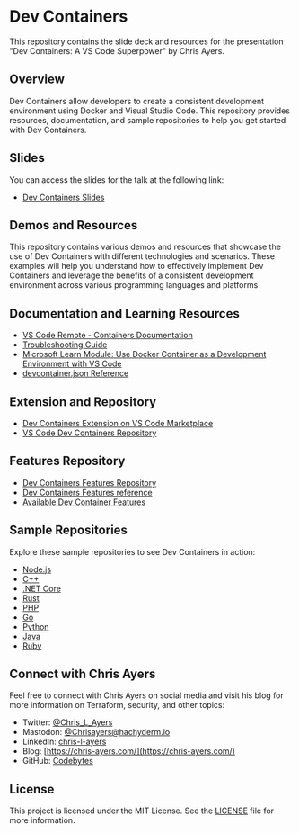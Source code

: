 # Dev Containers

This repository contains the slide deck and resources for the presentation "Dev Containers: A VS Code Superpower" by Chris Ayers.

## Overview
Dev Containers allow developers to create a consistent development environment using Docker and Visual Studio Code. This repository provides resources, documentation, and sample repositories to help you get started with Dev Containers.

## Slides

You can access the slides for the talk at the following link:

- [Dev Containers Slides](http://chris-ayers.com/dev-containers/)

## Demos and Resources

This repository contains various demos and resources that showcase the use of Dev Containers with different technologies and scenarios. These examples will help you understand how to effectively implement Dev Containers and leverage the benefits of a consistent development environment across various programming languages and platforms.

## Documentation and Learning Resources

- [VS Code Remote - Containers Documentation](https://code.visualstudio.com/docs/remote/containers/)
- [Troubleshooting Guide](https://code.visualstudio.com/docs/remote/troubleshooting)
- [Microsoft Learn Module: Use Docker Container as a Development Environment with VS Code](https://docs.microsoft.com/en-us/learn/modules/use-docker-container-dev-env-vs-code/)
- [devcontainer.json Reference](https://code.visualstudio.com/docs/remote/devcontainerjson-reference)

## Extension and Repository

- [Dev Containers Extension on VS Code Marketplace](https://marketplace.visualstudio.com/items?itemName=ms-vscode-remote.remote-containers)
- [VS Code Dev Containers Repository](https://github.com/Microsoft/vscode-dev-containers)

## Features Repository

- [Dev Containers Features Repository](https://github.com/devcontainers/features/tree/main/src)
- [Dev Containers Features reference](https://containers.dev/implementors/features/)
- [Available Dev Container Features](https://containers.dev/features)

## Sample Repositories

Explore these sample repositories to see Dev Containers in action:

- [Node.js](https://github.com/microsoft/vscode-remote-try-node)
- [C++](https://github.com/microsoft/vscode-remote-try-cpp)
- [.NET Core](https://github.com/microsoft/vscode-remote-try-dotnetcore)
- [Rust](https://github.com/microsoft/vscode-remote-try-rust)
- [PHP](https://github.com/microsoft/vscode-remote-try-php)
- [Go](https://github.com/microsoft/vscode-remote-try-go)
- [Python](https://github.com/microsoft/vscode-remote-try-python)
- [Java](https://github.com/microsoft/vscode-remote-try-java)
- [Ruby](https://github.com/microsoft/vscode-remote-try-ruby)

## Connect with Chris Ayers

Feel free to connect with Chris Ayers on social media and visit his blog for more information on Terraform, security, and other topics:

- Twitter: [@Chris_L_Ayers](https://twitter.com/Chris_L_Ayers)
- Mastodon: [@Chrisayers@hachyderm.io](https://hachyderm.io/@Chrisayers)
- LinkedIn: [chris-l-ayers](https://linkedin.com/in/chris-l-ayers/)
- Blog: [https://chris-ayers.com/](https://chris-ayers.com/)
- GitHub: [Codebytes](https://github.com/codebytes)

## License

This project is licensed under the MIT License. See the [LICENSE](LICENSE) file for more information.